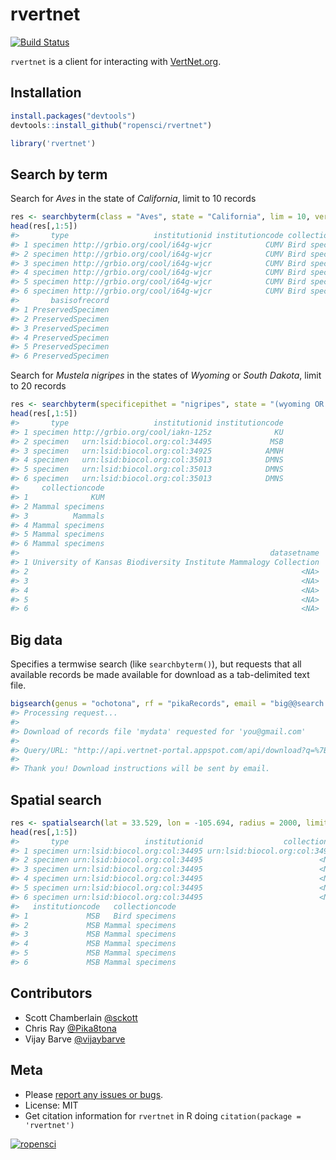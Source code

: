 rvertnet
=======



[![Build Status](https://travis-ci.org/ropensci/rvertnet.svg?branch=master)](https://travis-ci.org/ropensci/rvertnet)

`rvertnet` is a client for interacting with [VertNet.org](http://vertnet.org/).

## Installation


```r
install.packages("devtools")
devtools::install_github("ropensci/rvertnet")
```


```r
library('rvertnet')
```

## Search by term

Search for _Aves_ in the state of _California_, limit to 10 records



```r
res <- searchbyterm(class = "Aves", state = "California", lim = 10, verbose = FALSE)
head(res[,1:5])
#>       type                   institutionid institutioncode collectioncode
#> 1 specimen http://grbio.org/cool/i64g-wjcr            CUMV Bird specimens
#> 2 specimen http://grbio.org/cool/i64g-wjcr            CUMV Bird specimens
#> 3 specimen http://grbio.org/cool/i64g-wjcr            CUMV Bird specimens
#> 4 specimen http://grbio.org/cool/i64g-wjcr            CUMV Bird specimens
#> 5 specimen http://grbio.org/cool/i64g-wjcr            CUMV Bird specimens
#> 6 specimen http://grbio.org/cool/i64g-wjcr            CUMV Bird specimens
#>       basisofrecord
#> 1 PreservedSpecimen
#> 2 PreservedSpecimen
#> 3 PreservedSpecimen
#> 4 PreservedSpecimen
#> 5 PreservedSpecimen
#> 6 PreservedSpecimen
```

Search for _Mustela nigripes_ in the states of _Wyoming_ or _South Dakota_, limit to 20 records


```r
res <- searchbyterm(specificepithet = "nigripes", state = "(wyoming OR south dakota)", limit = 20, verbose=FALSE)
head(res[,1:5])
#>       type                   institutionid institutioncode
#> 1 specimen http://grbio.org/cool/iakn-125z              KU
#> 2 specimen   urn:lsid:biocol.org:col:34495             MSB
#> 3 specimen   urn:lsid:biocol.org:col:34925            AMNH
#> 4 specimen   urn:lsid:biocol.org:col:35013            DMNS
#> 5 specimen   urn:lsid:biocol.org:col:35013            DMNS
#> 6 specimen   urn:lsid:biocol.org:col:35013            DMNS
#>     collectioncode
#> 1              KUM
#> 2 Mammal specimens
#> 3          Mammals
#> 4 Mammal specimens
#> 5 Mammal specimens
#> 6 Mammal specimens
#>                                                        datasetname
#> 1 University of Kansas Biodiversity Institute Mammalogy Collection
#> 2                                                             <NA>
#> 3                                                             <NA>
#> 4                                                             <NA>
#> 5                                                             <NA>
#> 6                                                             <NA>
```

## Big data

Specifies a termwise search (like `searchbyterm()`), but requests that all available records be made available for download as a tab-delimited text file.


```r
bigsearch(genus = "ochotona", rf = "pikaRecords", email = "big@@search.luv")
#> Processing request...
#> 
#> Download of records file 'mydata' requested for 'you@gmail.com'
#> 
#> Query/URL: "http://api.vertnet-portal.appspot.com/api/download?q=%7B%22q%22:%22genus:ochotona%22,%22n%22:%22mydata%22,%22e%22:%22you@gmail.com%22%7D"
#> 
#> Thank you! Download instructions will be sent by email.
```

## Spatial search


```r
res <- spatialsearch(lat = 33.529, lon = -105.694, radius = 2000, limit = 10, verbose = FALSE)
head(res[,1:5])
#>       type                 institutionid                  collectionid
#> 1 specimen urn:lsid:biocol.org:col:34495 urn:lsid:biocol.org:col:34950
#> 2 specimen urn:lsid:biocol.org:col:34495                          <NA>
#> 3 specimen urn:lsid:biocol.org:col:34495                          <NA>
#> 4 specimen urn:lsid:biocol.org:col:34495                          <NA>
#> 5 specimen urn:lsid:biocol.org:col:34495                          <NA>
#> 6 specimen urn:lsid:biocol.org:col:34495                          <NA>
#>   institutioncode   collectioncode
#> 1             MSB   Bird specimens
#> 2             MSB Mammal specimens
#> 3             MSB Mammal specimens
#> 4             MSB Mammal specimens
#> 5             MSB Mammal specimens
#> 6             MSB Mammal specimens
```

## Contributors

* Scott Chamberlain [@sckott](https://github.com/sckott)
* Chris Ray [@Pika8tona](https://github.com/Pika8tona)
* Vijay Barve [@vijaybarve](https://github.com/vijaybarve)

## Meta

* Please [report any issues or bugs](https://github.com/ropensci/rvertnet/issues).
* License: MIT
* Get citation information for `rvertnet` in R doing `citation(package = 'rvertnet')`

[![ropensci](http://ropensci.org/public_images/github_footer.png)](http://ropensci.org)
